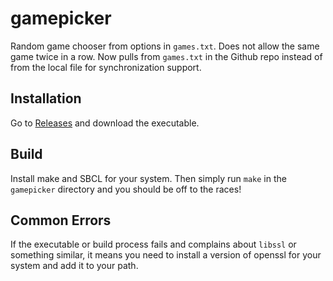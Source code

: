 # gamepicker

Random game chooser from options in `games.txt`. Does not allow the same game twice in a row. Now pulls from `games.txt` in the Github repo instead of from the local file for synchronization support.

## Installation

Go to [Releases](https://github.com/Shoplifters/gamepicker/releases) and download the executable.

## Build

Install make and SBCL for your system. Then simply run `make` in the `gamepicker` directory and you should be off to the races!

## Common Errors

If the executable or build process fails and complains about `libssl` or something similar, it means you need to install a version of openssl for your system and add it to your path.
